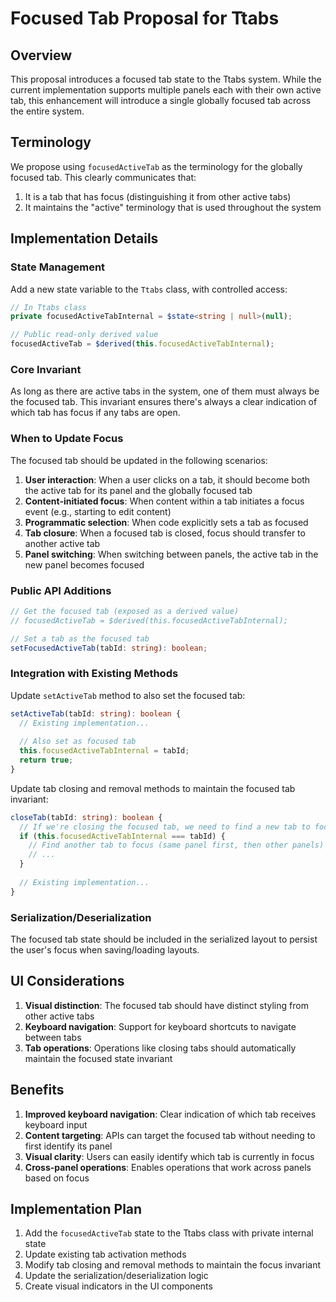 # Focused Tab Proposal for Ttabs

## Overview

This proposal introduces a focused tab state to the Ttabs system. While the current implementation supports multiple panels each with their own active tab, this enhancement will introduce a single globally focused tab across the entire system.

## Terminology

We propose using `focusedActiveTab` as the terminology for the globally focused tab. This clearly communicates that:
1. It is a tab that has focus (distinguishing it from other active tabs)
2. It maintains the "active" terminology that is used throughout the system

## Implementation Details

### State Management

Add a new state variable to the `Ttabs` class, with controlled access:

```typescript
// In Ttabs class
private focusedActiveTabInternal = $state<string | null>(null);

// Public read-only derived value
focusedActiveTab = $derived(this.focusedActiveTabInternal);
```

### Core Invariant

As long as there are active tabs in the system, one of them must always be the focused tab. This invariant ensures there's always a clear indication of which tab has focus if any tabs are open.

### When to Update Focus

The focused tab should be updated in the following scenarios:

1. **User interaction**: When a user clicks on a tab, it should become both the active tab for its panel and the globally focused tab
2. **Content-initiated focus**: When content within a tab initiates a focus event (e.g., starting to edit content)
3. **Programmatic selection**: When code explicitly sets a tab as focused
4. **Tab closure**: When a focused tab is closed, focus should transfer to another active tab
5. **Panel switching**: When switching between panels, the active tab in the new panel becomes focused

### Public API Additions

```typescript
// Get the focused tab (exposed as a derived value)
// focusedActiveTab = $derived(this.focusedActiveTabInternal);

// Set a tab as the focused tab
setFocusedActiveTab(tabId: string): boolean;
```

### Integration with Existing Methods

Update `setActiveTab` method to also set the focused tab:

```typescript
setActiveTab(tabId: string): boolean {
  // Existing implementation...
  
  // Also set as focused tab
  this.focusedActiveTabInternal = tabId;
  return true;
}
```

Update tab closing and removal methods to maintain the focused tab invariant:

```typescript
closeTab(tabId: string): boolean {
  // If we're closing the focused tab, we need to find a new tab to focus
  if (this.focusedActiveTabInternal === tabId) {
    // Find another tab to focus (same panel first, then other panels)
    // ...
  }
  
  // Existing implementation...
}
```

### Serialization/Deserialization

The focused tab state should be included in the serialized layout to persist the user's focus when saving/loading layouts.

## UI Considerations

1. **Visual distinction**: The focused tab should have distinct styling from other active tabs
2. **Keyboard navigation**: Support for keyboard shortcuts to navigate between tabs
3. **Tab operations**: Operations like closing tabs should automatically maintain the focused state invariant

## Benefits

1. **Improved keyboard navigation**: Clear indication of which tab receives keyboard input
2. **Content targeting**: APIs can target the focused tab without needing to first identify its panel
3. **Visual clarity**: Users can easily identify which tab is currently in focus
4. **Cross-panel operations**: Enables operations that work across panels based on focus

## Implementation Plan

1. Add the `focusedActiveTab` state to the Ttabs class with private internal state
2. Update existing tab activation methods
3. Modify tab closing and removal methods to maintain the focus invariant
4. Update the serialization/deserialization logic
5. Create visual indicators in the UI components